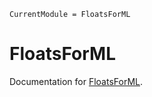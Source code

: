 ```@meta
CurrentModule = FloatsForML
```

# FloatsForML

Documentation for [FloatsForML](https://github.com/JeffreySarnoff/FloatsForML.jl).


